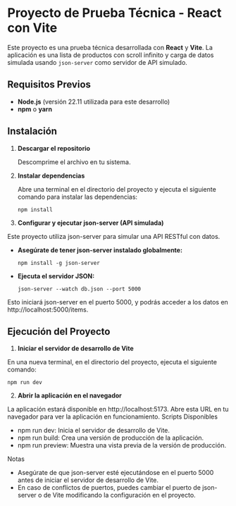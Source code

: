 # Proyecto de Prueba Técnica - React con Vite

Este proyecto es una prueba técnica desarrollada con **React** y **Vite**. La aplicación es una lista de productos con scroll infinito y carga de datos simulada usando `json-server` como servidor de API simulado.

## Requisitos Previos

- **Node.js** (versión 22.11 utilizada para este desarrollo)
- **npm** o **yarn**

## Instalación

1. **Descargar el repositorio**

   Descomprime el archivo en tu sistema.

2. **Instalar dependencias**

   Abre una terminal en el directorio del proyecto y ejecuta el siguiente comando para instalar las dependencias:
    
    ```
    npm install
    ```

3. **Configurar y ejecutar json-server (API simulada)**

  Este proyecto utiliza json-server para simular una API RESTful con datos. 
  
  - **Asegúrate de tener json-server instalado globalmente:**
    
    ```
    npm install -g json-server
    ```

  - **Ejecuta el servidor JSON:**
  
    ```
    json-server --watch db.json --port 5000
    ```    

  Esto iniciará json-server en el puerto 5000, y podrás acceder a los datos en http://localhost:5000/items.

## Ejecución del Proyecto

1. **Iniciar el servidor de desarrollo de Vite**

  En una nueva terminal, en el directorio del proyecto, ejecuta el siguiente comando:

  ```
  npm run dev
  ```

2. **Abrir la aplicación en el navegador**

  La aplicación estará disponible en http://localhost:5173. Abre esta URL en tu navegador para ver la aplicación en funcionamiento.
  Scripts Disponibles
  - npm run dev: Inicia el servidor de desarrollo de Vite.
  - npm run build: Crea una versión de producción de la aplicación.
  - npm run preview: Muestra una vista previa de la versión de producción.

  Notas
  - Asegúrate de que json-server esté ejecutándose en el puerto 5000 antes de iniciar el servidor de desarrollo de Vite.
  - En caso de conflictos de puertos, puedes cambiar el puerto de json-server o de Vite modificando la configuración en el proyecto.
